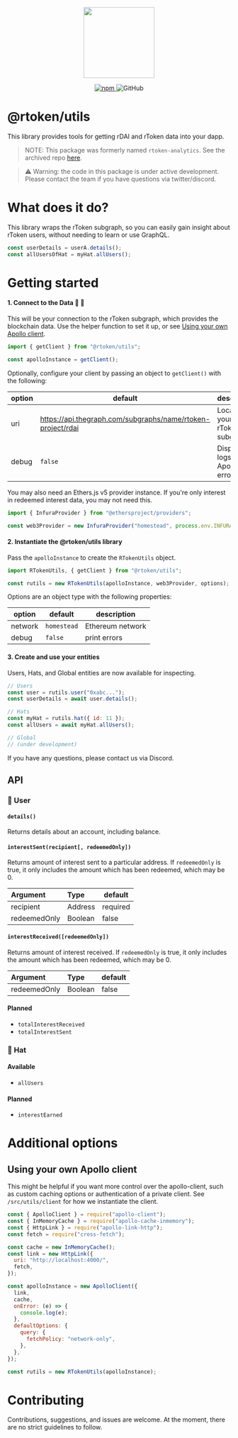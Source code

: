 <p align="center"><img src="https://rdai.money/images/logo.svg" width="160"/></p>

<p align="center">
    <a href="https://www.npmjs.com/package/@rtoken/contracts">
        <img alt="npm" src="https://img.shields.io/npm/v/@rtoken/contracts">
    </a>
    <img alt="GitHub" src="https://img.shields.io/github/license/rtoken-project/rtoken-contracts">
</p>

# @rtoken/utils

This library provides tools for getting rDAI and rToken data into your dapp.

> NOTE: This package was formerly named `rtoken-analytics`. See the archived repo [here](https://github.com/rtoken-project/rtoken-analytics).

> :warning: Warning: the code in this package is under active development. Please contact the team if you have questions via twitter/discord.

# What does it do?

This library wraps the rToken subgraph, so you can easily gain insight about rToken users, without needing to learn or use GraphQL.

```js
const userDetails = userA.details();
const allUsersOfHat = myHat.allUsers();
```

# Getting started

#### 1. Connect to the Data :raised_hands: :rainbow:

This will be your connection to the rToken subgraph, which provides the blockchain data. Use the helper function to set it up, or see [Using your own Apollo client](#Using-your-own-Apollo-client).

```js
import { getClient } from "@rtoken/utils";

const apolloInstance = getClient();
```

Optionally, configure your client by passing an object to `getClient()` with the following:

| option | default                                                     | description                      |
| ------ | ----------------------------------------------------------- | -------------------------------- |
| uri    | https://api.thegraph.com/subgraphs/name/rtoken-project/rdai | Location of your rToken subgraph |
| debug  | `false`                                                     | Display logs on Apollo errors    |

You may also need an Ethers.js v5 provider instance. If you're only interest in redeemed interest data, you may not need this.

```js
import { InfuraProvider } from "@ethersproject/providers";

const web3Provider = new InfuraProvider("homestead", process.env.INFURA_KEY);
```

#### 2. Instantiate the @rtoken/utils library

Pass the `apolloInstance` to create the `RTokenUtils` object.

```js
import RTokenUtils, { getClient } from "@rtoken/utils";

const rutils = new RTokenUtils(apolloInstance, web3Provider, options);
```

Options are an object type with the following properties:

| option  | default     | description      |
| ------- | ----------- | ---------------- |
| network | `homestead` | Ethereum network |
| debug   | `false`     | print errors     |

#### 3. Create and use your entities

Users, Hats, and Global entities are now available for inspecting.

```js
// Users
const user = rutils.user("0xabc...");
const userDetails = await user.details();

// Hats
const myHat = rutils.hat({ id: 11 });
const allUsers = await myHat.allUsers();

// Global
// (under development)
```

If you have any questions, please contact us via Discord.

## API

### :bust_in_silhouette: User

#### `details()`

Returns details about an account, including balance.

#### `interestSent(recipient[, redeemedOnly])`

Returns amount of interest sent to a particular address. If `redeemedOnly` is true, it only includes the amount which has been redeemed, which may be 0.

| Argument     | Type    | default  |
| :----------- | :------ | -------- |
| recipient    | Address | required |
| redeemedOnly | Boolean | false    |

#### `interestReceived([redeemedOnly])`

Returns amount of interest received. If `redeemedOnly` is true, it only includes the amount which has been redeemed, which may be 0.

| Argument     | Type    | default |
| :----------- | :------ | ------- |
| redeemedOnly | Boolean | false   |

#### Planned

- `totalInterestReceived`
- `totalInterestSent`

### :tophat: Hat

#### Available

- `allUsers`

#### Planned

- `interestEarned`

# Additional options

## Using your own Apollo client

This might be helpful if you want more control over the apollo-client, such as custom caching options or authentication of a private client. See `/src/utils/client` for how we instantiate the client.

```js
const { ApolloClient } = require("apollo-client");
const { InMemoryCache } = require("apollo-cache-inmemory");
const { HttpLink } = require("apollo-link-http");
const fetch = require("cross-fetch");

const cache = new InMemoryCache();
const link = new HttpLink({
  uri: "http://localhost:4000/",
  fetch,
});

const apolloInstance = new ApolloClient({
  link,
  cache,
  onError: (e) => {
    console.log(e);
  },
  defaultOptions: {
    query: {
      fetchPolicy: "network-only",
    },
  },
});

const rutils = new RTokenUtils(apolloInstance);
```

# Contributing

Contributions, suggestions, and issues are welcome. At the moment, there are no strict guidelines to follow.
